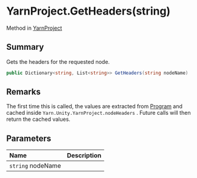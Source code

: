 # YarnProject.GetHeaders(string)

Method in [YarnProject](/api/csharp/yarn.unity.yarnproject.md)

## Summary


Gets the headers for the requested node.


```csharp
public Dictionary<string, List<string>> GetHeaders(string nodeName)
```

## Remarks


The first time this is called, the values are extracted from
<a href="yarn.unity.yarnproject.program.md">Program</a>  and cached inside  <code>Yarn.Unity.YarnProject.nodeHeaders</code> .
Future calls will then return the cached values.


## Parameters

|Name|Description|
|:---|:---|
|`string` nodeName||

